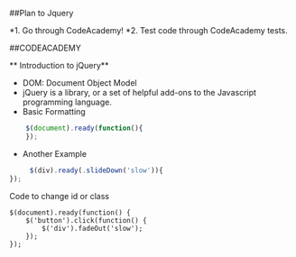 ##Plan to Jquery

*1. Go through CodeAcademy!
*2. Test code through CodeAcademy tests.

##CODEACADEMY

** Introduction to jQuery**

* DOM: Document Object Model
* jQuery is a library, or a set of helpful add-ons to the Javascript programming language.
* Basic Formatting

```javascript
    $(document).ready(function(){ 
    });
```
* Another Example

```javascript
     $(div).ready(.slideDown('slow')){
});
```

Code to change id or class
```
$(document).ready(function() {
    $('button').click(function() {
        $('div').fadeOut('slow');
    });
});
```